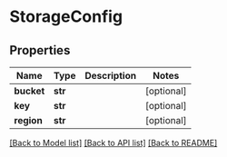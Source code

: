 # StorageConfig


## Properties
Name | Type | Description | Notes
------------ | ------------- | ------------- | -------------
**bucket** | **str** |  | [optional] 
**key** | **str** |  | [optional] 
**region** | **str** |  | [optional] 

[[Back to Model list]](../README.md#documentation-for-models) [[Back to API list]](../README.md#documentation-for-api-endpoints) [[Back to README]](../README.md)


